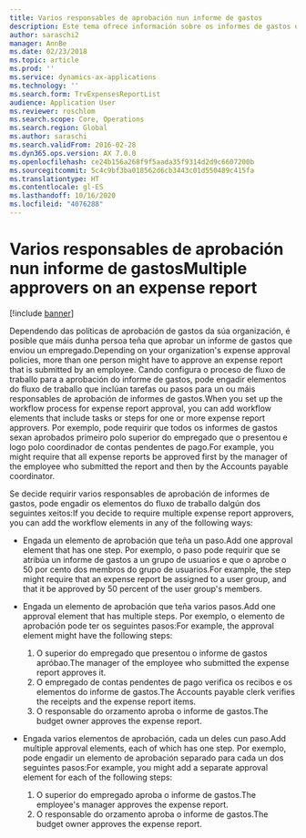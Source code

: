 ```yaml
---
title: Varios responsables de aprobación nun informe de gastos
description: Este tema ofrece información sobre os informes de gastos que requiren a aprobación de varias persoas.
author: saraschi2
manager: AnnBe
ms.date: 02/23/2018
ms.topic: article
ms.prod: ''
ms.service: dynamics-ax-applications
ms.technology: ''
ms.search.form: TrvExpensesReportList
audience: Application User
ms.reviewer: roschlom
ms.search.scope: Core, Operations
ms.search.region: Global
ms.author: saraschi
ms.search.validFrom: 2016-02-28
ms.dyn365.ops.version: AX 7.0.0
ms.openlocfilehash: ce24b156a268f9f5aada35f9314d2d9c6607200b
ms.sourcegitcommit: 5c4c9bf3ba018562d6cb3443c01d550489c415fa
ms.translationtype: HT
ms.contentlocale: gl-ES
ms.lasthandoff: 10/16/2020
ms.locfileid: "4076288"
---
```

# <a name="multiple-approvers-on-an-expense-report"></a><span data-ttu-id="fe184-103">Varios responsables de aprobación nun informe de gastos</span><span class="sxs-lookup"><span data-stu-id="fe184-103">Multiple approvers on an expense report</span></span>

[!include [banner](../includes/banner.md)]

<span data-ttu-id="fe184-104">Dependendo das políticas de aprobación de gastos da súa organización, é posible que máis dunha persoa teña que aprobar un informe de gastos que enviou un empregado.</span><span class="sxs-lookup"><span data-stu-id="fe184-104">Depending on your organization's expense approval policies, more than one person might have to approve an expense report that is submitted by an employee.</span></span> <span data-ttu-id="fe184-105">Cando configura o proceso de fluxo de traballo para a aprobación do informe de gastos, pode engadir elementos do fluxo de traballo que inclúan tarefas ou pasos para un ou máis responsables de aprobación de informes de gastos.</span><span class="sxs-lookup"><span data-stu-id="fe184-105">When you set up the workflow process for expense report approval, you can add workflow elements that include tasks or steps for one or more expense report approvers.</span></span> <span data-ttu-id="fe184-106">Por exemplo, pode requirir que todos os informes de gastos sexan aprobados primeiro polo superior do empregado que o presentou e logo polo coordinador de contas pendentes de pago.</span><span class="sxs-lookup"><span data-stu-id="fe184-106">For example, you might require that all expense reports be approved first by the manager of the employee who submitted the report and then by the Accounts payable coordinator.</span></span>

<span data-ttu-id="fe184-107">Se decide requirir varios responsables de aprobación de informes de gastos, pode engadir os elementos do fluxo de traballo dalgún dos seguintes xeitos:</span><span class="sxs-lookup"><span data-stu-id="fe184-107">If you decide to require multiple expense report approvers, you can add the workflow elements in any of the following ways:</span></span>

- <span data-ttu-id="fe184-108">Engada un elemento de aprobación que teña un paso.</span><span class="sxs-lookup"><span data-stu-id="fe184-108">Add one approval element that has one step.</span></span> <span data-ttu-id="fe184-109">Por exemplo, o paso pode requirir que se atribúa un informe de gastos a un grupo de usuarios e que o aprobe o 50 por cento dos membros do grupo de usuarios.</span><span class="sxs-lookup"><span data-stu-id="fe184-109">For example, the step might require that an expense report be assigned to a user group, and that it be approved by 50 percent of the user group's members.</span></span>
- <span data-ttu-id="fe184-110">Engada un elemento de aprobación que teña varios pasos.</span><span class="sxs-lookup"><span data-stu-id="fe184-110">Add one approval element that has multiple steps.</span></span> <span data-ttu-id="fe184-111">Por exemplo, o elemento de aprobación pode ter os seguintes pasos:</span><span class="sxs-lookup"><span data-stu-id="fe184-111">For example, the approval element might have the following steps:</span></span>

    1. <span data-ttu-id="fe184-112">O superior do empregado que presentou o informe de gastos apróbao.</span><span class="sxs-lookup"><span data-stu-id="fe184-112">The manager of the employee who submitted the expense report approves it.</span></span>
    2. <span data-ttu-id="fe184-113">O empregado de contas pendentes de pago verifica os recibos e os elementos do informe de gastos.</span><span class="sxs-lookup"><span data-stu-id="fe184-113">The Accounts payable clerk verifies the receipts and the expense report items.</span></span>
    3. <span data-ttu-id="fe184-114">O responsable do orzamento aproba o informe de gastos.</span><span class="sxs-lookup"><span data-stu-id="fe184-114">The budget owner approves the expense report.</span></span>

- <span data-ttu-id="fe184-115">Engada varios elementos de aprobación, cada un deles cun paso.</span><span class="sxs-lookup"><span data-stu-id="fe184-115">Add multiple approval elements, each of which has one step.</span></span> <span data-ttu-id="fe184-116">Por exemplo, pode engadir un elemento de aprobación separado para cada un dos seguintes pasos:</span><span class="sxs-lookup"><span data-stu-id="fe184-116">For example, you might add a separate approval element for each of the following steps:</span></span>

    1. <span data-ttu-id="fe184-117">O superior do empregado aproba o informe de gastos.</span><span class="sxs-lookup"><span data-stu-id="fe184-117">The employee's manager approves the expense report.</span></span>
    2. <span data-ttu-id="fe184-118">O responsable do orzamento aproba o informe de gastos.</span><span class="sxs-lookup"><span data-stu-id="fe184-118">The budget owner approves the expense report.</span></span>
